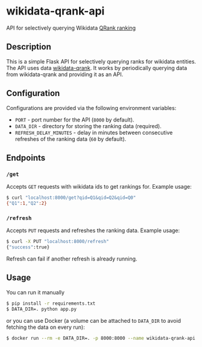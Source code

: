 # wikidata-qrank-api
API for selectively querying Wikidata [QRank ranking](https://github.com/brawer/wikidata-qrank)

## Description
This is a simple Flask API for selectively querying ranks for wikidata entities. The API uses data [wikidata-qrank](https://github.com/brawer/wikidata-qrank).
It works by periodically querying data from wikidata-qrank and providing it as an API.

## Configuration
Configurations are provided via the following environment variables:
- `PORT` - port number for the API (`8000` by default).
- `DATA_DIR` - directory for storing the ranking data (required).
- `REFRESH_DELAY_MINUTES` - delay in minutes between consecutive refreshes of the ranking data (`60` by default).

## Endpoints
### `/get`
Accepts `GET` requests with wikidata ids to get rankings for. Example usage:
```sh
$ curl "localhost:8000/get?qid=Q1&qid=Q2&qid=Q0"
{"Q1":1,"Q2":2}
```
### `/refresh`
Accepts `PUT` requests and refreshes the ranking data. Example usage:
```sh
$ curl -X PUT "localhost:8000/refresh"
{"success":true}
```
Refresh can fail if another refresh is already running.

## Usage
You can run it manually
```sh
$ pip install -r requirements.txt
$ DATA_DIR=. python app.py
```
or you can use Docker (a volume can be attached to `DATA_DIR` to avoid fetching the data on every run):
```sh
$ docker run --rm -e DATA_DIR=. -p 8000:8000 --name wikidata-qrank-api ghcr.io/vasniktel/wikidata-qrank-api:main
```
